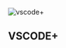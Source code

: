 ![vscode+](https://github.com/xhyabunny/vscp/assets/106491722/63224049-ddff-438e-aa86-b9dcd99607d0)
## VSCODE+
